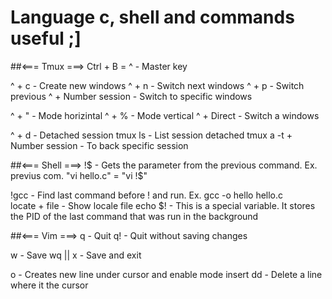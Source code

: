 # Language c, shell and commands useful ;]

##<=== Tmux ===>
Ctrl + B = ^ - Master key

^ + c - Create new windows
^ + n - Switch next windows
^ + p - Switch previous 
^ + Number session - Switch to specific windows

^ + " - Mode horizintal
^ + % - Mode vertical
^ + Direct - Switch a windows

^ + d - Detached session
tmux ls - List session detached
tmux a -t + Number session - To back specific session


##<=== Shell ===>
!$ - Gets the parameter from the previous command. Ex. previus com. "vi hello.c" = "vi !$"

!gcc - Find last command before ! and run. Ex. gcc -o hello hello.c  
locate + file - Show locale file
echo $! - This is a special variable. It stores the PID of the last command that was run in the background

##<=== Vim ===>
q - Quit
q! - Quit without saving changes 

w - Save
wq || x - Save and exit

o - Creates new line under cursor and enable mode insert
dd - Delete a line where it the cursor

